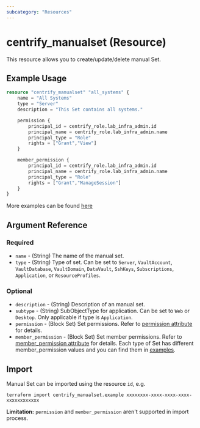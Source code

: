 ```yaml
---
subcategory: "Resources"
---
```


# centrify_manualset (Resource)

This resource allows you to create/update/delete manual Set.

## Example Usage

```terraform
resource "centrify_manualset" "all_systems" {
    name = "All Systems"
    type = "Server"
    description = "This Set contains all systems."

    permission {
        principal_id = centrify_role.lab_infra_admin.id
        principal_name = centrify_role.lab_infra_admin.name
        principal_type = "Role"
        rights = ["Grant","View"]
    }

    member_permission {
        principal_id = centrify_role.lab_infra_admin.id
        principal_name = centrify_role.lab_infra_admin.name
        principal_type = "Role"
        rights = ["Grant","ManageSession"]
    }
}
```

More examples can be found [here](https://github.com/centrify/terraform-provider-centrify/tree/main/examples/centrify_manualset)

## Argument Reference

### Required

- `name` - (String) The name of the manual set.
- `type` - (String) Type of set. Can be set to `Server`, `VaultAccount`, `VaultDatabase`, `VaultDomain`, `DataVault`, `SshKeys`, `Subscriptions`, `Application`, or `ResourceProfiles`.

### Optional

- `description` - (String) Description of an manual set.
- `subtype` - (String) SubObjectType for application. Can be set to `Web` or `Desktop`. Only applicable if type is `Application`.
- `permission` - (Block Set) Set permissions. Refer to [permission attribute](./attribute_permission.md) for details.
- `member_permission` - (Block Set) Set member permissions. Refer to [member_permission attribute](./attribute_permission.md) for details. Each type of Set has different member_permission values and you can find them in [examples](https://github.com/centrify/terraform-provider-centrify/tree/main/examples/centrify_manualset).

## Import

Manual Set can be imported using the resource `id`, e.g.

```shell
terraform import centrify_manualset.example xxxxxxxx-xxxx-xxxx-xxxx-xxxxxxxxxxxx
```

**Limitation:** `permission` and `member_permission` aren't supported in import process.
